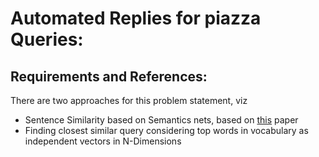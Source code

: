 # Automated Replies for piazza Queries:
## Requirements and References:
There are two approaches for this problem statement, viz
* Sentence Similarity based on Semantics nets, based on [this](https://ieeexplore.ieee.org/document/1644735/) paper
* Finding closest similar query considering top words in vocabulary as independent vectors in N-Dimensions
